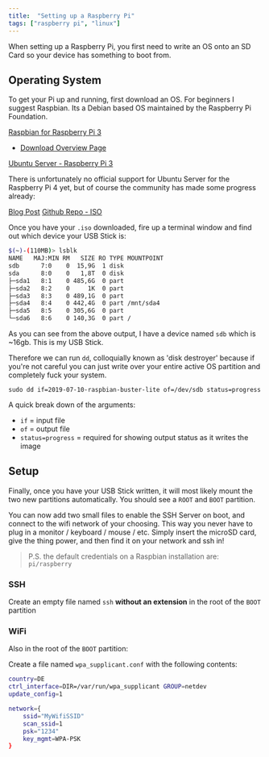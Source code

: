```yaml
---
title:  "Setting up a Raspberry Pi"
tags: ["raspberry pi", "linux"]
---
```


When setting up a Raspberry Pi, you first need to write an OS onto an SD Card so your device has something to boot from. 

## Operating System 

To get your Pi up and running, first download an OS. For beginners I suggest Raspbian. Its a Debian based OS maintained by the Raspberry Pi Foundation. 

[Raspbian for Raspberry Pi 3](https://downloads.raspberrypi.org/raspbian_lite_latest)
- [Download Overview Page](https://www.raspberrypi.org/downloads/raspbian/)

[Ubuntu Server - Raspberry Pi 3](http://cdimage.ubuntu.com/releases/bionic/release/ubuntu-18.04.3-preinstalled-server-arm64+raspi3.img.xz)

There is unfortunately no official support for Ubuntu Server for the Raspberry Pi 4 yet, but of course the community has made some progress already: 

[Blog Post](https://jamesachambers.com/raspberry-pi-4-ubuntu-server-desktop-18-04-3-image-unofficial/) [Github Repo - ISO](https://github.com/TheRemote/Ubuntu-Server-raspi4-unofficial/releases)

Once you have your `.iso` downloaded, fire up a terminal window and find out which device your USB Stick is:

```bash
$(~)-(110MB)> lsblk
NAME   MAJ:MIN RM   SIZE RO TYPE MOUNTPOINT
sdb    	 7:0    0  15,9G  1 disk 
sda      8:0    0   1,8T  0 disk
├─sda1   8:1    0 485,6G  0 part
├─sda2   8:2    0     1K  0 part
├─sda3   8:3    0 489,1G  0 part
├─sda4   8:4    0 442,4G  0 part /mnt/sda4
├─sda5   8:5    0 305,6G  0 part
└─sda6   8:6    0 140,3G  0 part /
```

As you can see from the above output, I have a device named `sdb` which is ~16gb. This is my USB Stick. 

Therefore we can run `dd`, colloquially known as 'disk destroyer' because if you're not careful you can just write over your entire active OS partition and completely fuck your system.

```
sudo dd if=2019-07-10-raspbian-buster-lite of=/dev/sdb status=progress
```

A quick break down of the arguments: 

- `if` = input file
- `of` = output file
- `status=progress` = required for showing output status as it writes the image

## Setup

Finally, once you have your USB Stick written, it will most likely mount the two new partitions automatically. You should see a `ROOT` and `BOOT` partition. 

You can now add two small files to enable the SSH Server on boot, and connect to the wifi network of your choosing. This way you never have to plug in a monitor / keyboard / mouse / etc. Simply insert the microSD card, give the thing power, and then find it on your network and ssh in!

> P.S. the default credentials on a Raspbian installation are: `pi/raspberry`

### SSH
Create an empty file named `ssh` **without an extension** in the root of the <code>BOOT</code> partition

### WiFi

Also in the root of the `BOOT` partition:

Create a file named `wpa_supplicant.conf` with the following contents:

```bash
country=DE
ctrl_interface=DIR=/var/run/wpa_supplicant GROUP=netdev
update_config=1

network={
	ssid="MyWifiSSID"
	scan_ssid=1
	psk="1234"
	key_mgmt=WPA-PSK
}
``` 
